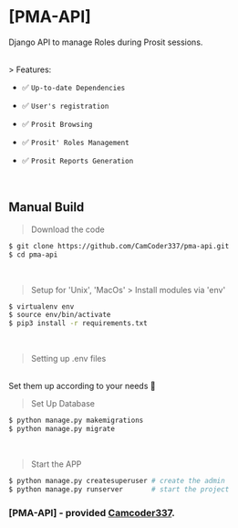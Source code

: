 # [PMA-API]
Django API to manage Roles during Prosit sessions.

<br />
> Features:

- ✅ `Up-to-date Dependencies`

- ✅ `User's registration`

- ✅ `Prosit Browsing`

- ✅ `Prosit' Roles Management`

- ✅ `Prosit Reports Generation`

<br />

## Manual Build
> Download the code
```bash
$ git clone https://github.com/CamCoder337/pma-api.git
$ cd pma-api
```
<br />

> Setup for 'Unix', 'MacOs' > Install modules via 'env'
```bash
$ virtualenv env
$ source env/bin/activate
$ pip3 install -r requirements.txt
```
<br />

> Setting up .env files
<br />
Set them up according to your needs 🙂

<br />

> Set Up Database
```bash
$ python manage.py makemigrations
$ python manage.py migrate
```
<br />

> Start the APP
```bash
$ python manage.py createsuperuser # create the admin
$ python manage.py runserver       # start the project
```

### [PMA-API] - provided **[Camcoder337](https://ftdev.me/)**.